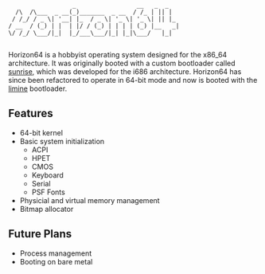 ```
                  _                 __   _  _   
  /\  /\___  _ __(_)_______  _ __  / /_ | || |  
 / /_/ / _ \| '__| |_  / _ \| '_ \| '_ \| || |_ 
/ __  / (_) | |  | |/ / (_) | | | | (_) |__   _|
\/ /_/ \___/|_|  |_/___\___/|_| |_|\___/   |_|  
                                                
```

Horizon64 is a hobbyist operating system designed for the x86_64 architecture. It was originally booted with a custom bootloader called [sunrise](https://github.com/zbostock56/sunrise), which was developed for the i686 architecture. Horizon64 has since been refactored to operate in 64-bit mode and now is booted with the [limine](https://github.com/limine-bootloader/limine) bootloader.

## Features

- 64-bit kernel
- Basic system initialization
  - ACPI
  - HPET
  - CMOS
  - Keyboard
  - Serial
  - PSF Fonts
- Physicial and virtual memory management
- Bitmap allocator

## Future Plans

- Process management
- Booting on bare metal

